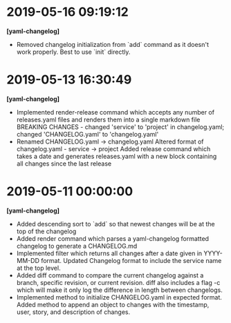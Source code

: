 # 2019-05-16 09:19:12
**[yaml-changelog]**
- Removed changelog initialization from &#x60;add&#x60; command as it doesn&#x27;t work properly. Best to use &#x60;init&#x60; directly.

# 2019-05-13 16:30:49
**[yaml-changelog]**
- Implemented render-release command which accepts any number of releases.yaml files and renders them into a single markdown file
BREAKING CHANGES - changed &#x27;service&#x27; to &#x27;project&#x27; in changelog.yaml; changed &#x27;CHANGELOG.yaml&#x27; to &#x27;changelog.yaml&#x27;
- Renamed CHANGELOG.yaml -&gt; changelog.yaml
Altered format of changelog.yaml - service -&gt; project
Added release command which takes a date and generates releases.yaml with a new block containing all changes since the last release

# 2019-05-11 00:00:00
**[yaml-changelog]**
- Added descending sort to &#x60;add&#x60; so that newest changes will be at the top of the changelog
- Added render command which parses a yaml-changelog formatted changelog to generate a CHANGELOG.md
- Implemented filter which returns all changes after a date given in YYYY-MM-DD format.
Updated Changelog format to include the service name at the top level.
- Added diff command to compare the current changelog against a branch, specific revision, or current revision.
diff also includes a flag -c which will make it only log the difference in length between changelogs.
- Implemented method to initialize CHANGELOG.yaml in expected format.
Added method to append an object to changes with the timestamp, user, story, and description of changes.


